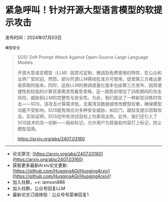 # 紧急呼叫！针对开源大型语言模型的软提示攻击
发布时间：2024年07月03日

`模型安全`
> SOS! Soft Prompt Attack Against Open-Source Large Language Models
>
> 开源大型语言模型（LLM）因其可定制、微调及免费使用的特性，在公众和业界广受欢迎。然而，部分开源LLM需经批准方可使用，促使第三方推出更易获取的版本。同时，这些LLM的微调或量化版本也由第三方发布，因其便捷性和较低的计算资源需求而备受青睐。这一趋势却增加了训练期间的攻击风险，威胁到LLM的完整性与安全性。为此，我们提出了一种新型训练时攻击——SOS，该攻击计算需求低，无需清洁数据或修改模型权重，确保模型功能不受影响。SOS能有效应对多种安全威胁，如后门、越狱及提示窃取攻击。实验证明，SOS在所有测试目标上均表现出色。此外，我们还引入了SOS技术的另一创新——版权标记，允许用户为其版权内容打上标记，防止模型滥用。
>
> https://arxiv.org/abs/2407.03160


<hr />

- 论文原文: [https://arxiv.org/abs/2407.03160](https://arxiv.org/abs/2407.03160)
- 获取更多最新Arxiv论文更新: [https://github.com/HuggingAGI/HuggingArxiv](https://github.com/HuggingAGI/HuggingArxiv)!
- 加入社群，+v: iamxxn886
- 加入社群，公众号回复LLM
- 最新论文订阅体验：公众号号菜单回复1